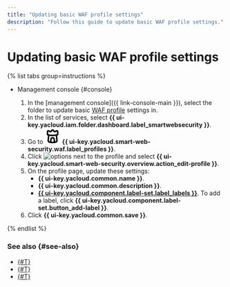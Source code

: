 ```yaml
---
title: "Updating basic WAF profile settings"
description: "Follow this guide to update basic WAF profile settings."
---
```


# Updating basic WAF profile settings

{% list tabs group=instructions %}

- Management console {#console}

  1. In the [management console]({{ link-console-main }}), select the folder to update basic [WAF profile](../concepts/waf.md) settings in.
  1. In the list of services, select **{{ ui-key.yacloud.iam.folder.dashboard.label_smartwebsecurity }}**.
  1. Go to ![image](../../_assets/smartwebsecurity/waf.svg) **{{ ui-key.yacloud.smart-web-security.waf.label_profiles }}**.
  1. Click ![options](../../_assets/console-icons/ellipsis.svg) next to the profile and select **{{ ui-key.yacloud.smart-web-security.overview.action_edit-profile }}**.
  1. On the profile page, update these settings:
      * **{{ ui-key.yacloud.common.name }}**​.
      * **{{ ui-key.yacloud.common.description }}**​.
      * [**{{ ui-key.yacloud.component.label-set.label_labels }}**](../../resource-manager/concepts/labels.md). To add a label, click **{{ ui-key.yacloud.component.label-set.button_add-label }}**.
  1. Click **{{ ui-key.yacloud.common.save }}**.

{% endlist %}

### See also {#see-also}

* [{#T}](waf-profile-delete.md)
* [{#T}](rule-add.md)
* [{#T}](rule-update.md)

